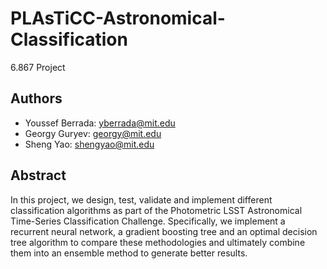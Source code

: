 # PLAsTiCC-Astronomical-Classification
6.867 Project

## Authors
- Youssef Berrada: yberrada@mit.edu
- Georgy Guryev: georgy@mit.edu
- Sheng Yao: shengyao@mit.edu

## Abstract
 In this project, we design, test, validate and implement different classification algorithms as part of the Photometric LSST Astronomical Time-Series Classification Challenge. Specifically, we implement a recurrent neural network, a gradient boosting tree and an optimal decision tree algorithm to compare these methodologies and ultimately combine them into an ensemble method to generate better results.